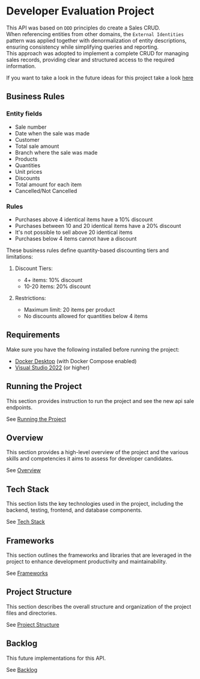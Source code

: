 # Developer Evaluation Project

This API was based on `DDD` principles do create a Sales CRUD.  
When referencing entities from other domains, the `External Identities` pattern was applied together with denormalization of entity descriptions, ensuring consistency while simplifying queries and reporting.  
This approach was adopted to implement a complete CRUD for managing sales records, providing clear and structured access to the required information.

If you want to take a look in the future ideas for this project take a look [here](/.doc/backlog.md)

## Business Rules

### Entity fields

* Sale number
* Date when the sale was made
* Customer
* Total sale amount
* Branch where the sale was made
* Products
* Quantities
* Unit prices
* Discounts
* Total amount for each item
* Cancelled/Not Cancelled

### Rules

* Purchases above 4 identical items have a 10% discount
* Purchases between 10 and 20 identical items have a 20% discount
* It's not possible to sell above 20 identical items
* Purchases below 4 items cannot have a discount

These business rules define quantity-based discounting tiers and limitations:

1. Discount Tiers:
   - 4+ items: 10% discount
   - 10-20 items: 20% discount

2. Restrictions:
   - Maximum limit: 20 items per product
   - No discounts allowed for quantities below 4 items

## Requirements
Make sure you have the following installed before running the project:
- [Docker Desktop](https://www.docker.com/products/docker-desktop) (with Docker Compose enabled)
- [Visual Studio 2022](https://visualstudio.microsoft.com/vs/) (or higher)

## Running the Project
This section provides instruction to run the project and see the new api sale endpoints.

See [Running the Project](/.doc/running_project.md)

## Overview
This section provides a high-level overview of the project and the various skills and competencies it aims to assess for developer candidates. 

See [Overview](/.doc/overview.md)

## Tech Stack
This section lists the key technologies used in the project, including the backend, testing, frontend, and database components. 

See [Tech Stack](/.doc/tech-stack.md)

## Frameworks
This section outlines the frameworks and libraries that are leveraged in the project to enhance development productivity and maintainability. 

See [Frameworks](/.doc/frameworks.md)

## Project Structure
This section describes the overall structure and organization of the project files and directories. 

See [Project Structure](/.doc/project-structure.md)

## Backlog
This future implementations for this API. 

See [Backlog](/.doc/backlog.md)
